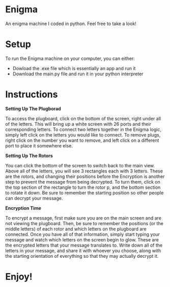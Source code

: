 # Enigma
An enigma machine I coded in python. Feel free to take a look!

# Setup
To run the Enigma machine on your computer, you can either:
 - Dowload the .exe file which is essentially an app and run it
 - Download the main.py file and run it in your python interpreter

# Instructions

**Setting Up The Plugborad**

To access the plugboard, click on the bottom of the screen, right under all of the letters. This will bring up a white screen with 26 ports and their corresponding letters. To connect two letters together in the Enigma logic, simply left click on the letters you would like to connect. To remove plugs, right click on the number you want to remove, and left click on a different port to place it somewhere else.

**Setting Up The Rotors**

You can click the bottom of the screen to switch back to the main view. Above all of the letters, you will see 3 rectangles each with 3 letters. These are the rotors, and changing their positions before the Encryption is another step to prevent the message from being decrypted. To turn them, click on the top section of the rectangle to turn the rotor p, and the bottom section to rotate it down. Be sure to remember the starting position so other people can decrypt your message.

**Encryption Time**

To encrypt a message, first make sure you are on the main screen and are not viewing the plugboard. Then, be sure to remember the positions (or the middle letters) of each rotor and which letters on the plugboard are connected. Once you have all of that information, simply start typing your message and watch which letters on the screen begin to glow. These are the encrypted letters that your message translates to. Write down all of the letters in your message, and share it with whoever you choose, along with the starting orientation of everything so that they may actually decrypt it.

# Enjoy!

